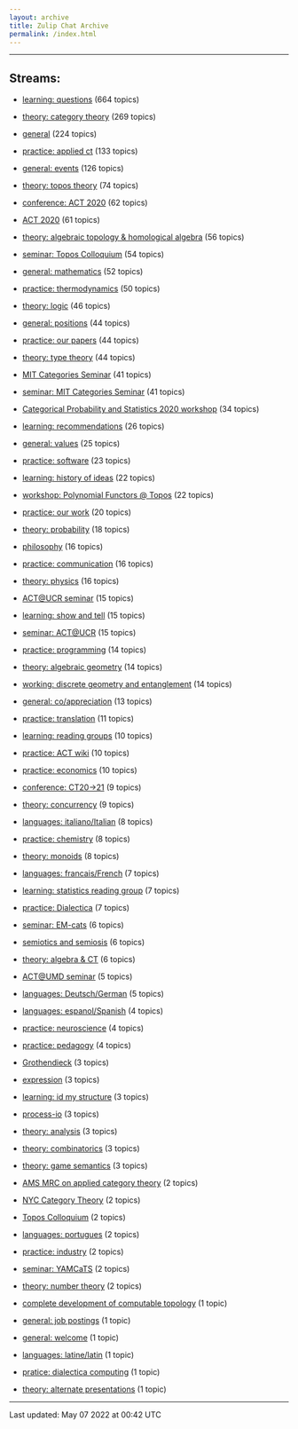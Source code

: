 ```yaml
---
layout: archive
title: Zulip Chat Archive
permalink: /index.html
---
```


---

## Streams:

* [learning: questions](stream/229199-learning:-questions/index.html) (664 topics)

* [theory: category theory](stream/229136-theory:-category-theory/index.html) (269 topics)

* [general](stream/229111-general/index.html) (224 topics)

* [practice: applied ct](stream/229156-practice:-applied-ct/index.html) (133 topics)

* [general: events](stream/229141-general:-events/index.html) (126 topics)

* [theory: topos theory](stream/230087-theory:-topos-theory/index.html) (74 topics)

* [conference: ACT 2020](stream/243068-conference:-ACT-2020/index.html) (62 topics)

* [ACT 2020](stream/243068-ACT-2020/index.html) (61 topics)

* [theory: algebraic topology & homological algebra](stream/241590-theory:-algebraic-topology-&-homological-algebra/index.html) (56 topics)

* [seminar: Topos Colloquium](stream/269484-seminar:-Topos-Colloquium/index.html) (54 topics)

* [general: mathematics](stream/266967-general:-mathematics/index.html) (52 topics)

* [practice: thermodynamics](stream/306433-practice:-thermodynamics/index.html) (50 topics)

* [theory: logic](stream/233104-theory:-logic/index.html) (46 topics)

* [general: positions](stream/245502-general:-positions/index.html) (44 topics)

* [practice: our papers](stream/258900-practice:-our-papers/index.html) (44 topics)

* [theory: type theory](stream/229952-theory:-type-theory/index.html) (44 topics)

* [MIT Categories Seminar](stream/229457-MIT-Categories-Seminar/index.html) (41 topics)

* [seminar: MIT Categories Seminar](stream/229457-seminar:-MIT-Categories-Seminar/index.html) (41 topics)

* [Categorical Probability and Statistics 2020 workshop](stream/238032-Categorical-Probability-and-Statistics-2020-workshop/index.html) (34 topics)

* [learning: recommendations](stream/232161-learning:-recommendations/index.html) (26 topics)

* [general: values](stream/241990-general:-values/index.html) (25 topics)

* [practice: software](stream/229125-practice:-software/index.html) (23 topics)

* [learning: history of ideas](stream/232163-learning:-history-of-ideas/index.html) (22 topics)

* [workshop: Polynomial Functors @ Topos](stream/282140-workshop:-Polynomial-Functors-@-Topos/index.html) (22 topics)

* [practice: our work](stream/274877-practice:-our-work/index.html) (20 topics)

* [theory: probability](stream/253118-theory:-probability/index.html) (18 topics)

* [philosophy](stream/229134-philosophy/index.html) (16 topics)

* [practice: communication](stream/233322-practice:-communication/index.html) (16 topics)

* [theory: physics](stream/251538-theory:-physics/index.html) (16 topics)

* [ACT@UCR seminar](stream/229966-ACT@UCR-seminar/index.html) (15 topics)

* [learning: show and tell](stream/232162-learning:-show-and-tell/index.html) (15 topics)

* [seminar: ACT@UCR](stream/229966-seminar:-ACT@UCR/index.html) (15 topics)

* [practice: programming](stream/229450-practice:-programming/index.html) (14 topics)

* [theory: algebraic geometry](stream/231112-theory:-algebraic-geometry/index.html) (14 topics)

* [working: discrete geometry and entanglement](stream/266854-working:-discrete-geometry-and-entanglement/index.html) (14 topics)

* [general: co/appreciation](stream/271602-general:-co/appreciation/index.html) (13 topics)

* [practice: translation](stream/260000-practice:-translation/index.html) (11 topics)

* [learning: reading groups](stream/232160-learning:-reading-groups/index.html) (10 topics)

* [practice: ACT wiki](stream/243548-practice:-ACT-wiki/index.html) (10 topics)

* [practice: economics](stream/231468-practice:-economics/index.html) (10 topics)

* [conference: CT20->21](stream/298844-conference:-CT20->21/index.html) (9 topics)

* [theory: concurrency](stream/235484-theory:-concurrency/index.html) (9 topics)

* [languages: italiano/Italian](stream/231111-languages:-italiano/Italian/index.html) (8 topics)

* [practice: chemistry](stream/322714-practice:-chemistry/index.html) (8 topics)

* [theory: monoids](stream/231815-theory:-monoids/index.html) (8 topics)

* [languages: francais/French](stream/231124-languages:-francais/French/index.html) (7 topics)

* [learning: statistics reading group](stream/245528-learning:-statistics-reading-group/index.html) (7 topics)

* [practice: Dialectica](stream/323208-practice:-Dialectica/index.html) (7 topics)

* [seminar: EM-cats](stream/298571-seminar:-EM-cats/index.html) (6 topics)

* [semiotics and semiosis](stream/229179-semiotics-and-semiosis/index.html) (6 topics)

* [theory: algebra & CT](stream/230123-theory:-algebra-&-CT/index.html) (6 topics)

* [ACT@UMD seminar](stream/229967-ACT@UMD-seminar/index.html) (5 topics)

* [languages: Deutsch/German](stream/231144-languages:-Deutsch/German/index.html) (5 topics)

* [languages: espanol/Spanish](stream/231120-languages:-espanol/Spanish/index.html) (4 topics)

* [practice: neuroscience](stream/233925-practice:-neuroscience/index.html) (4 topics)

* [practice: pedagogy](stream/295092-practice:-pedagogy/index.html) (4 topics)

* [Grothendieck](stream/307233-Grothendieck/index.html) (3 topics)

* [expression](stream/247180-expression/index.html) (3 topics)

* [learning: id my structure](stream/311521-learning:-id-my-structure/index.html) (3 topics)

* [process-io](stream/267137-process-io/index.html) (3 topics)

* [theory: analysis](stream/281848-theory:-analysis/index.html) (3 topics)

* [theory: combinatorics](stream/229794-theory:-combinatorics/index.html) (3 topics)

* [theory: game semantics](stream/233273-theory:-game-semantics/index.html) (3 topics)

* [AMS MRC on applied category theory](stream/322927-AMS-MRC-on-applied-category-theory/index.html) (2 topics)

* [NYC Category Theory](stream/237238-NYC-Category-Theory/index.html) (2 topics)

* [Topos Colloquium](stream/269484-Topos-Colloquium/index.html) (2 topics)

* [languages: portugues](stream/303660-languages:-portugues/index.html) (2 topics)

* [practice: industry](stream/229370-practice:-industry/index.html) (2 topics)

* [seminar: YAMCaTS](stream/275483-seminar:-YAMCaTS/index.html) (2 topics)

* [theory: number theory](stream/298864-theory:-number-theory/index.html) (2 topics)

* [complete development of computable topology](stream/299920-complete-development-of-computable-topology/index.html) (1 topic)

* [general: job postings](stream/231377-general:-job-postings/index.html) (1 topic)

* [general: welcome](stream/323257-general:-welcome/index.html) (1 topic)

* [languages: latine/latin](stream/255711-languages:-latine/latin/index.html) (1 topic)

* [pratice: dialectica computing](stream/322866-pratice:-dialectica-computing/index.html) (1 topic)

* [theory: alternate presentations](stream/233122-theory:-alternate-presentations/index.html) (1 topic)

<hr><p>Last updated: May 07 2022 at 00:42 UTC</p>